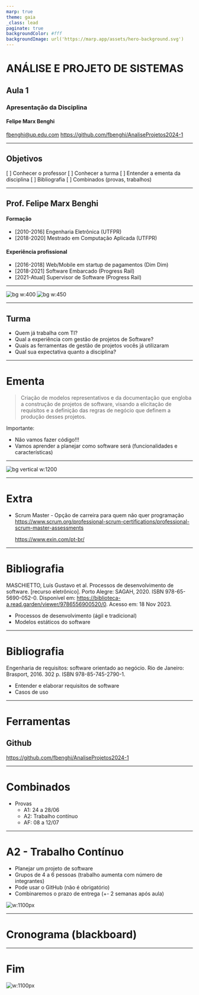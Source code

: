 ```yaml
---
marp: true
theme: gaia
_class: lead
paginate: true
backgroundColor: #fff
backgroundImage: url('https://marp.app/assets/hero-background.svg')
---
```


# **ANÁLISE E PROJETO DE SISTEMAS**
## Aula 1
### Apresentação da Disciplina
#### Felipe Marx Benghi
fbenghi@up.edu.com
https://github.com/fbenghi/AnaliseProjetos2024-1

---

## Objetivos
[ ] Conhecer o professor
[ ] Conhecer a turma
[ ] Entender a ementa da disciplina
[ ] Bibliografia
[ ] Combinados (provas, trabalhos)

---
## Prof. Felipe Marx Benghi
#### Formação 
- [2010-2016] Engenharia Eletrônica (UTFPR)
- [2018-2020] Mestrado em Computação Aplicada (UTFPR)

#### Experiência profissional
- [2016-2018] Web/Mobile em startup de pagamentos (Dim Dim)
- [2018-2021] Software Embarcado (Progress Rail)
- [2021-Atual] Supervisor de Software (Progress Rail)

---
![bg w:400](_img/escorpiao.png)
![bg w:450](_img/Escalada.jpg)


---
## Turma
* Quem já trabalha com TI? 
* Qual a experiência com gestão de projetos de Software?
* Quais as ferramentas de gestão de projetos vocês já utilizaram
* Qual sua expectativa quanto a disciplina?


---
# Ementa
> Criação de modelos representativos e da documentação que engloba a construção de projetos de software, visando a elicitação de requisitos e a definição das regras de negócio que definem a produção desses projetos.

Importante:
* Não vamos fazer código!!!
* Vamos aprender a planejar como software será (funcionalidades e características)


---

![bg vertical w:1200](_img/Ementa.png)

---
# Extra
* Scrum Master - Opção de carreira para quem não quer programação
    https://www.scrum.org/professional-scrum-certifications/professional-scrum-master-assessments

    https://www.exin.com/pt-br/

---
# Bibliografia
MASCHIETTO, Luís Gustavo et al. Processos de desenvolvimento de software. [recurso eletrônico]. Porto Alegre: SAGAH, 2020. ISBN 978-65-5690-052-0. Disponível em: https://biblioteca-a.read.garden/viewer/9786556900520/0. Acesso em: 18 Nov 2023.
* Processos de desenvolvimento (ágil e tradicional)
* Modelos estáticos do software

---
# Bibliografia
Engenharia de requisitos: software orientado ao negócio. Rio de Janeiro: Brasport, 2016. 302 p. ISBN 978-85-745-2790-1.
* Entender e elaborar requisitos de software
* Casos de uso

---
# Ferramentas 
## Github
https://github.com/fbenghi/AnaliseProjetos2024-1


---
# Combinados
* Provas
    * A1: 24 a 28/06
    * A2: Trabalho contínuo
    * AF: 08 a 12/07

---
# A2 - Trabalho Contínuo
* Planejar um projeto de software
* Grupos de 4 a 6 pessoas (trabalho aumenta com número de integrantes)
* Pode usar o GitHub (não é obrigatório)
* Combinaremos o prazo de entrega (+- 2 semanas após aula)

![ w:1100px](_img/A2.png)

---
# Cronograma (blackboard)


---
# Fim
![w:1100px](_img/fim.jpg)